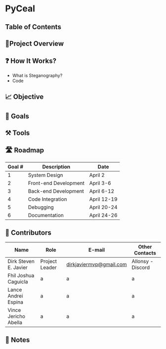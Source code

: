 # PyCeal


## Table of Contents


## 🎯Project Overview

## ❓ How It Works? 
- What is Steganography?  
- Code

## 📈 Objective



## 🥅 Goals


## ⚒️ Tools


## 🛣️ Roadmap

| Goal # | Description | Date 
| --- | --- | --- | 
|  1 | System Design | April 2 |
|  2 | Front-end Development | April 3-6 |
|  3 | Back-end Development | April 6-12 | 
|  4 | Code Integration | April 12-19 |
|  5 | Debugging | April 20-24 |
|  6 | Documentation | April 24-26 |




## 👷‍ Contributors

| Name | Role | E-mail | Other Contacts |
| --- | --- | --- | --- |
| Dirk Steven E. Javier | Project Leader | dirkjaviermvp@gmail.com | Allonsy -Discord |
| Fhil Joshua Caguicla | a | a | a |
| Lance Andrei Espina | a | a | a |
| Vince Jericho Abella | a | a | a |

## 📝 Notes
